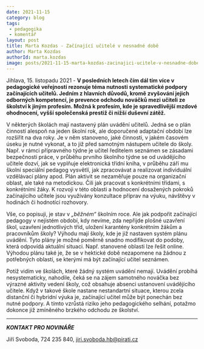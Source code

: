 ```yaml
---
date: 2021-11-15
category: blog
tags:
 - pedagogika
 - komentář
layout: post
title: Marta Kozdas - Začínající učitelé v nesnadné době
author: Marta Kozdas
authorId: marta.kozdas
image: posts/2021-11-15-marta-kozdas-zacinajici-ucitele-v-nesnadne-dobe.jpg
---
```


Jihlava, 15. listopadu 2021 - **V posledních letech čím dál tím více v pedagogické veřejnosti rezonuje téma nutnosti systematické podpory začínajících učitelů. Jedním z hlavních důvodů, kromě zvyšování jejich odborných kompetencí, je prevence odchodu nováčků mezi učiteli ze školství k jiným profesím. Možná k profesím, kde je spravedlivější mzdové ohodnocení, vyšší společenská prestiž či nižší duševní zátěž.** 

V některých školách mají nastavený plán uvádění učitelů. Jedná se o plán činností alespoň na jeden školní rok, ale doporučené adaptační období lze rozšířit na dva roky. Je v něm stanoveno, jaké činnosti, v jakém časovém úseku je nutné vykonat, a to již před samotným nástupem učitele do školy. Např. v rámci přípravného týdne je učitel ředitelem seznámen se zásadami bezpečnosti práce, v průběhu prvního školního týdne se od uvádějícího učitele dozví, jak se vyplňuje elektronická třídní kniha, v průběhu září mu školní speciální pedagog vysvětlí, jak zpracovávat a realizovat individuální vzdělávací plány apod. Plán aktivit se nezaměřuje pouze na organizační oblast, ale také na metodickou. Čili jak pracovat s konkrétními třídami, s konkrétními žáky. K rozvoji v této oblasti a hodnocení dosažených pokroků začínajícího učitele jsou využívány konzultace příprav na výuku, návštěvy v hodinách či hodnotící rozhovory.

Vše, co popisuji, je stav v *„běžném“* školním roce. Ale jak podpořit začínající pedagogy v nejistém období, kdy nevíme, zda nepřijde plošné uzavření škol, uzavření jednotlivých tříd, uložení karantény konkrétním žákům a pracovníkům školy? Výhodu mají školy, kde je již nastaven systém plánu uvádění. Tyto plány je možné poměrně snadno modifikovat do podoby, která odpovídá aktuální situaci. Např. stanovené oblasti lze řešit online. Výhodou plánu také je, že se v hektické době nezapomene na žádnou z potřebných oblastí, se kterými má být začínající učitel seznámen. 

Potíž vidím ve školách, které žádný systém uvádění nemají. Uvádění probíhá nesystematicky, nahodile, čeká se na zájem samotného nováčka bez výrazné aktivity vedení školy, což obsahuje absenci ustanovení uvádějícího učitele. Když v takové škole nastane nestandartní situace, kterou zcela distanční či hybridní výuka je, začínající učitel může být ponechán bez nutné podpory. A tímto vzrůstá riziko jeho pedagogického selhání, potažmo dokonce již zmíněného brzkého odchodu ze školství.

---

***KONTAKT PRO NOVINÁŘE*** 

Jiří Svoboda, 724 235 840, <jiri.svoboda.hb@pirati.cz>
